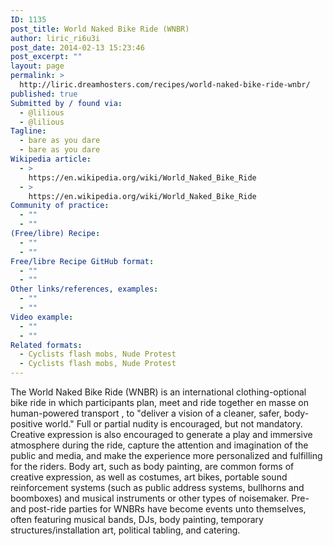 ```yaml
---
ID: 1135
post_title: World Naked Bike Ride (WNBR)
author: liric_ri6u3i
post_date: 2014-02-13 15:23:46
post_excerpt: ""
layout: page
permalink: >
  http://liric.dreamhosters.com/recipes/world-naked-bike-ride-wnbr/
published: true
Submitted by / found via:
  - @lilious
  - @lilious
Tagline:
  - bare as you dare
  - bare as you dare
Wikipedia article:
  - >
    https://en.wikipedia.org/wiki/World_Naked_Bike_Ride
  - >
    https://en.wikipedia.org/wiki/World_Naked_Bike_Ride
Community of practice:
  - ""
  - ""
(Free/libre) Recipe:
  - ""
  - ""
Free/libre Recipe GitHub format:
  - ""
  - ""
Other links/references, examples:
  - ""
  - ""
Video example:
  - ""
  - ""
Related formats:
  - Cyclists flash mobs, Nude Protest
  - Cyclists flash mobs, Nude Protest
---
```

The World Naked Bike Ride (WNBR) is an international clothing-optional bike ride in which participants plan, meet and ride together en masse on human-powered transport , to "deliver a vision of a cleaner, safer, body-positive world." Full or partial nudity is encouraged, but not mandatory.
Creative expression is also encouraged to generate a play and immersive atmosphere during the ride, capture the attention and imagination of the public and media, and make the experience more personalized and fulfilling for the riders. Body art, such as body painting, are common forms of creative expression, as well as costumes, art bikes, portable sound reinforcement systems (such as public address systems, bullhorns and boomboxes) and musical instruments or other types of noisemaker.
Pre- and post-ride parties for WNBRs have become events unto themselves, often featuring musical bands, DJs, body painting, temporary structures/installation art, political tabling, and catering.
